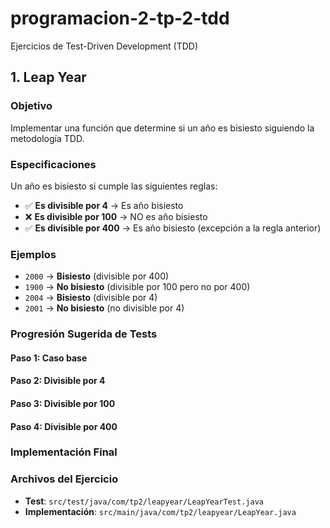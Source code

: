# programacion-2-tp-2-tdd

Ejercicios de Test-Driven Development (TDD)

## 1. Leap Year

### Objetivo
Implementar una función que determine si un año es bisiesto siguiendo la metodología TDD.

### Especificaciones
Un año es bisiesto si cumple las siguientes reglas:
- ✅ **Es divisible por 4** → Es año bisiesto
- ❌ **Es divisible por 100** → NO es año bisiesto  
- ✅ **Es divisible por 400** → Es año bisiesto (excepción a la regla anterior)

### Ejemplos
- `2000` → **Bisiesto** (divisible por 400)
- `1900` → **No bisiesto** (divisible por 100 pero no por 400)
- `2004` → **Bisiesto** (divisible por 4)
- `2001` → **No bisiesto** (no divisible por 4)

### Progresión Sugerida de Tests

#### Paso 1: Caso base
#### Paso 2: Divisible por 4
#### Paso 3: Divisible por 100
#### Paso 4: Divisible por 400
### Implementación Final

### Archivos del Ejercicio
- **Test**: `src/test/java/com/tp2/leapyear/LeapYearTest.java`
- **Implementación**: `src/main/java/com/tp2/leapyear/LeapYear.java`
